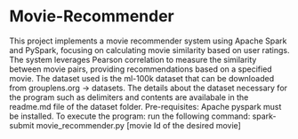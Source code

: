 # Movie-Recommender
This project implements a movie recommender system using Apache Spark and PySpark, focusing on calculating movie similarity based on user ratings. The system leverages Pearson correlation to measure the similarity between movie pairs, providing recommendations based on a specified movie.
The dataset used is the ml-100k dataset that can be downloaded from grouplens.org -> datasets.
The details about the dataset necessary for the program such as delimiters and contents are availabale in the readme.md file of the dataset folder.
Pre-requisites: Apache pyspark must be installed.
To execute the program: run the following command: spark-submit movie_recommender.py [movie Id of the desired movie]
